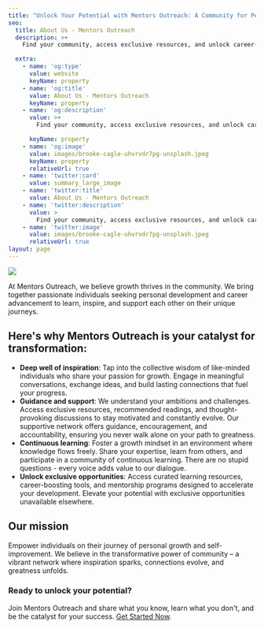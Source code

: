 ```yaml
---
title: "Unlock Your Potential with Mentors Outreach: A Community for Personal Growth"
seo:
  title: About Us - Mentors Outreach
  description: >+
    Find your community, access exclusive resources, and unlock career-boosting opportunities at Mentors Outreach. Join now!

  extra:
    - name: 'og:type'
      value: website
      keyName: property
    - name: 'og:title'
      value: About Us - Mentors Outreach
      keyName: property
    - name: 'og:description'
      value: >+
        Find your community, access exclusive resources, and unlock career-boosting opportunities at Mentors Outreach. Join now!

      keyName: property
    - name: 'og:image'
      value: images/brooke-cagle-uhvrvdr7pg-unsplash.jpeg
      keyName: property
      relativeUrl: true
    - name: 'twitter:card'
      value: summary_large_image
    - name: 'twitter:title'
      value: About Us - Mentors Outreach
    - name: 'twitter:description'
      value: >
        Find your community, access exclusive resources, and unlock career-boosting opportunities at Mentors Outreach. Join now!
    - name: 'twitter:image'
      value: images/brooke-cagle-uhvrvdr7pg-unsplash.jpeg
      relativeUrl: true
layout: page
---
```

![](https://d33wubrfki0l68.cloudfront.net/b73da976210231c8d4612f536da6695fe7df753d/3a191/assets/image/christina-wocintechchat-com-utw3j_aoikm-unsplash.jpg)

At Mentors Outreach, we believe growth thrives in the community. We bring together passionate individuals seeking personal development and career advancement to learn, inspire, and support each other on their unique journeys.

## Here's why Mentors Outreach is your catalyst for transformation:

- **Deep well of inspiration**: Tap into the collective wisdom of like-minded individuals who share your passion for growth. Engage in meaningful conversations, exchange ideas, and build lasting connections that fuel your progress.
- **Guidance and support**: We understand your ambitions and challenges. Access exclusive resources, recommended readings, and thought-provoking discussions to stay motivated and constantly evolve. Our supportive network offers guidance, encouragement, and accountability, ensuring you never walk alone on your path to greatness.
- **Continuous learning**: Foster a growth mindset in an environment where knowledge flows freely. Share your expertise, learn from others, and participate in a community of continuous learning. There are no stupid questions - every voice adds value to our dialogue.
- **Unlock exclusive opportunities**: Access curated learning resources, career-boosting tools, and mentorship programs designed to accelerate your development. Elevate your potential with exclusive opportunities unavailable elsewhere.

## Our mission
Empower individuals on their journey of personal growth and self-improvement. We believe in the transformative power of community – a vibrant network where inspiration sparks, connections evolve, and greatness unfolds.


### Ready to unlock your potential?

Join Mentors Outreach and share what you know, learn what you don't, and be the catalyst for your success. [Get Started Now](mentorsoutreach.org/pricing/).
